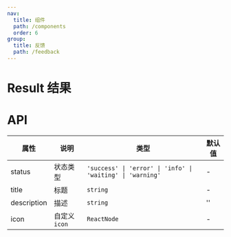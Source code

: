 ```yaml
---
nav:
  title: 组件
  path: /components
  order: 6
group:
  title: 反馈
  path: /feedback
---
```


# Result 结果

<code src="@ui/Result"></code>

# API

| 属性        | 说明          | 类型                                                       | 默认值 |
| ----------- | ------------- | ---------------------------------------------------------- | ------ |
| status      | 状态类型      | `'success' \| 'error' \| 'info' \| 'waiting' \| 'warning'` | -      |
| title       | 标题          | `string`                                                   | -      |
| description | 描述          | `string`                                                   | ''     |
| icon        | 自定义 `icon` | `ReactNode`                                                | -      |
